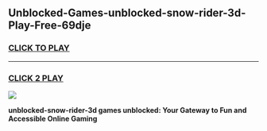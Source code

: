 
## Unblocked-Games-unblocked-snow-rider-3d-Play-Free-69dje
<h3>
<a href="https://premium76.site?title=unblocked-snow-rider-3d&ref=24M">CLICK TO PLAY</a></h3>
<hr>

<h3>
<a href="https://premium76.site?title=unblocked-snow-rider-3d&ref=24M">CLICK 2 PLAY</a>
  
</h3>

<a href="https://premium76.site?title=unblocked-snow-rider-3d&ref=24M"><img src="https://clearcache.store/games.png"></a>


**unblocked-snow-rider-3d games unblocked: Your Gateway to Fun and Accessible Online Gaming**
